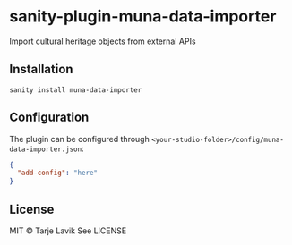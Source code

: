 # sanity-plugin-muna-data-importer

Import cultural heritage objects from external APIs

## Installation

```
sanity install muna-data-importer
```

## Configuration

The plugin can be configured through `<your-studio-folder>/config/muna-data-importer.json`:

```json
{
  "add-config": "here"
}
```

## License

MIT © Tarje Lavik
See LICENSE